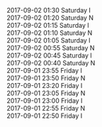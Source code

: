 2017-09-02 01:30 Saturday  I  
2017-09-02 01:20 Saturday  N  
2017-09-02 01:15 Saturday  I  
2017-09-02 01:10 Saturday  N  
2017-09-02 01:05 Saturday  I  
2017-09-02 00:55 Saturday  N  
2017-09-02 00:45 Saturday  I  
2017-09-02 00:40 Saturday  N  
2017-09-01 23:55 Friday  I  
2017-09-01 23:50 Friday  N  
2017-09-01 23:20 Friday  I  
2017-09-01 23:05 Friday  N  
2017-09-01 23:00 Friday  I  
2017-09-01 22:55 Friday  N  
2017-09-01 22:50 Friday  I  
